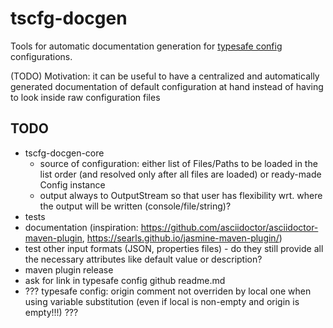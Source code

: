 # tscfg-docgen

Tools for automatic documentation generation for
[typesafe config](https://typesafehub.github.io/config/) configurations.

(TODO) Motivation: it can be useful to have a centralized and
automatically generated documentation of default configuration at hand instead
of having to look inside raw configuration files

## TODO

* tscfg-docgen-core
  * source of configuration: either list of Files/Paths to be loaded in the list order (and resolved only after all files are loaded) or ready-made Config instance
  * output always to OutputStream so that user has flexibility wrt. where the output will be written (console/file/string)?
* tests
* documentation (inspiration: https://github.com/asciidoctor/asciidoctor-maven-plugin, https://searls.github.io/jasmine-maven-plugin/)
* test other input formats (JSON, properties files) - do they still provide all the necessary attributes like default value or description?
* maven plugin release
* ask for link in typesafe config github readme.md
* ??? typesafe config: origin comment not overriden by local one when using variable substitution (even if local is non-empty and origin is empty!!!) ???
